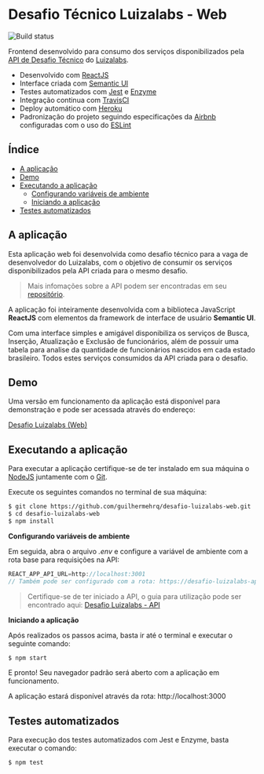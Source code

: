 # Desafio Técnico Luizalabs - Web

![Build status](https://travis-ci.com/guilhermehrq/desafio-luizalabs-web.svg?token=NMRqR1XzXHw8yVERNabp&branch=master)

Frontend desenvolvido para consumo dos serviços disponibilizados pela [API de Desafio Técnico](https://github.com/guilhermehrq/desafio-luizalabs) do [Luizalabs](https://www.99jobs.com/luizalabs).

- Desenvolvido com [ReactJS](https://pt-br.reactjs.org/)
- Interface criada com [Semantic UI](https://react.semantic-ui.com/)
- Testes automatizados com [Jest](https://jestjs.io/) e [Enzyme](https://airbnb.io/enzyme/)
- Integração continua com [TravisCI](https://travis-ci.com/)
- Deploy automático com [Heroku](https://www.heroku.com/)
- Padronização do projeto seguindo especificações da [Airbnb](https://github.com/airbnb/javascript) configuradas com o uso do [ESLint](https://eslint.org/)

## Índice

- [A aplicação](#id1)
- [Demo](#id2)
- [Executando a aplicação](#id3)
  - [Configurando variáveis de ambiente](#id4)
  - [Iniciando a aplicação](#id5)
- [Testes automatizados](#id6)

<div id='id1' />

## A aplicação

Esta aplicação web foi desenvolvida como desafio técnico para a vaga de desenvolvedor do Luizalabs, com o objetivo de consumir os serviços disponibilizados pela API criada para o mesmo desafio.

> Mais infomações sobre a API podem ser encontradas em seu [repositório](https://github.com/guilhermehrq/desafio-luizalabs).

A aplicação foi inteiramente desenvolvida com a biblioteca JavaScript **ReactJS** com elementos da framework de interface de usuário **Semantic UI**.

Com uma interface simples e amigável disponibiliza os serviços de Busca, Inserção, Atualização e Exclusão de funcionários, além de possuir uma tabela para analise da quantidade de funcionários nascidos em cada estado brasileiro. Todos estes serviços consumidos da API criada para o desafio.

<div id='id2' />

## Demo

Uma versão em funcionamento da aplicação está disponível para demonstração e pode ser acessada através do endereço:

[Desafio Luizalabs (Web)](http://desafio-luizalabs.herokuapp.com/)

<div id='id3' />

## Executando a aplicação

Para executar a aplicação certifique-se de ter instalado em sua máquina o [NodeJS](https://nodejs.org/en/download/) juntamente com o [Git](https://git-scm.com/downloads).

Execute os seguintes comandos no terminal de sua máquina:

```sh
$ git clone https://github.com/guilhermehrq/desafio-luizalabs-web.git
$ cd desafio-luizalabs-web
$ npm install
```

<div id='id4' />

**Configurando variáveis de ambiente**

Em seguida, abra o arquivo _.env_ e configure a variável de ambiente com a rota base para requisições na API:

```js
REACT_APP_API_URL=http://localhost:3001
// Também pode ser configurado com a rota: https://desafio-luizalabs-api.herokuapp.com
```

> Certifique-se de ter iniciado a API, o guia para utilização pode ser encontrado aqui: [Desafio Luizalabs - API](https://github.com/guilhermehrq/desafio-luizalabs)

<div id='id5' />

**Iniciando a aplicação**

Após realizados os passos acima, basta ir até o terminal e executar o seguinte comando:

```sh
$ npm start
```

E pronto! Seu navegador padrão será aberto com a aplicação em funcionamento.

A aplicação estará disponível através da rota: http://localhost:3000

<div id='id6' />

## Testes automatizados

Para execução dos testes automatizados com Jest e Enzyme, basta executar o comando:

```sh
$ npm test
```
